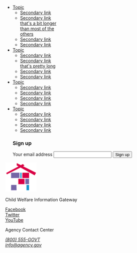 <link href="/assets/css/prototype/approved/footer-styled.scss" rel="stylesheet">
<footer class="usa-footer">
    <div class="usa-footer__primary-section page__footer">
      <nav class="usa-footer__nav" aria-label="Footer navigation">
        <ul class="grid-row grid-gap">
          <li class="
              mobile-lg:grid-col-4
              desktop:grid-col-auto
              usa-footer__primary-content
              footer__list-item
            "
          >
            <a class="usa-footer__primary-link" href="javascript:void(0);">
              Topic
            </a>
              <ul class="secondary__link">
                <li class="secondary__link-item"><a href="">Secondary link</a></li>
                <li class="secondary__link-item"><a href="">Secondary link <br> that's a bit longer<br> than most 
                  of the <br>others</a></li>
                <li class="secondary__link-item"><a href="">Secondary link</a></li>
                <li class="secondary__link-item"><a href="">Secondary link</a></li>
              </ul>
          </li>
          <li
            class="
              mobile-lg:grid-col-4
              desktop:grid-col-auto
              usa-footer__primary-content
              footer__list-item
            "
          >
            <a class="usa-footer__primary-link" href="javascript:void(0);">
              Topic
            </a>
              <ul class="secondary__link">
                <li class="secondary__link-item"><a href="">Secondary link</a></li>
                <li class="secondary__link-item"><a href="">Secondary link <br> that's pretty long</a></li>
                <li class="secondary__link-item"><a href="">Secondary link</a></li>
                <li class="secondary__link-item"><a href="">Secondary link</a></li>
              </ul>
          </li>
          <li
            class="
              mobile-lg:grid-col-4
              desktop:grid-col-auto
              usa-footer__primary-content
              footer__list-item
            "
          >
            <a class="usa-footer__primary-link" href="javascript:void(0);">
              Topic
            </a>
            <ul class="secondary__link">
              <li class="secondary__link-item"><a href="">Secondary link</a></li>
              <li class="secondary__link-item"><a href="">Secondary link</a></li>
              <li class="secondary__link-item"><a href="">Secondary link</a></li>
              <li class="secondary__link-item"><a href="">Secondary link</a></li>
            </ul>
          </li>
          <li
            class="
              mobile-lg:grid-col-4
              desktop:grid-col-auto
              usa-footer__primary-content
              footer__list-item
            "
          >
            <a class="usa-footer__primary-link" href="javascript:void(0);">
              Topic
            </a>
            <ul class="secondary__link">
              <li class="secondary__link-item"><a href="">Secondary link</a></li>
              <li class="secondary__link-item"><a href="">Secondary link</a></li>
              <li class="secondary__link-item"><a href="">Secondary link</a></li>
              <li class="secondary__link-item"><a href="">Secondary link</a></li>
            </ul>
          </li>
          <div class="search__container__footer">
          <h3 class="site-preview-heading">Sign up</h3>
          <section aria-label="Default search component">
            <form class="usa-search" role="search">
              <label class="usa-sr-only" for="search-field-search-field"> Your email address </label>
              <input
                class="usa-input"
                id="search-field-search-field"
                type="search"
                name="search"
              />
              <button class="usa-button" type="submit">
                <span class="usa-search__submit-text">Sign up</span>
              </button>
            </form>
          </section>
        </div>
        </ul>
      </nav>
    </div>
    <div class="usa-footer__secondary-section page__footer">
      <div class="grid-container">
        <div class="grid-row grid-gap">
          <div
            class="
              usa-footer__logo
              grid-row
              mobile-lg:grid-col-6 mobile-lg:grid-gap-2
            "
          >
            <div class="mobile-lg:grid-col-auto">
              <img
                class="usa-footer__logo-img"
                src="/assets/img/logo-img.png"
                alt=""
              />
            </div>
            <div class="mobile-lg:grid-col-auto">
              <p class="usa-footer__logo-heading">Child Welfare Information Gateway</p>
            </div>
          </div>
          <div class="usa-footer__contact-links mobile-lg:grid-col-6">
            <div class="usa-footer__social-links grid-row grid-gap-1">
              <div class="grid-col-auto">
                <a
                  class="usa-social-link usa-social-link--facebook"
                  href="javascript:void(0);"
                >
                  <span>Facebook</span>
                </a>
              </div>
              <div class="grid-col-auto">
                <a
                  class="usa-social-link usa-social-link--twitter"
                  href="javascript:void(0);"
                >
                  <span>Twitter</span>
                </a>
              </div>
              <div class="grid-col-auto">
                <a
                  class="usa-social-link usa-social-link--youtube"
                  href="javascript:void(0);"
                >
                  <span>YouTube</span>
                </a>
              </div>
            </div>
            <p>Agency Contact Center</p>
            <address class="usa-footer__address">
              <div class="usa-footer__contact-info grid-row grid-gap">
                <div class="grid-col-auto">
                  <a href="tel:1-800-555-5555"> (800) 555-GOVT </a>
                </div>
                <div class="grid-col-auto">
                  <a href="mailto:&lt;info@agency.gov&gt;">
                    info@agency.gov
                  </a>
                </div>
              </div>
            </address>
          </div>
        </div>
      </div>
    </div>
  </footer>